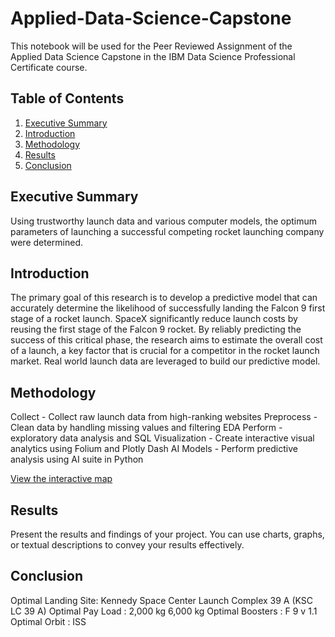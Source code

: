 # Applied-Data-Science-Capstone
This notebook will be used for the Peer Reviewed Assignment of the Applied Data Science Capstone in the IBM Data Science Professional Certificate course.

## Table of Contents
1. [Executive Summary](#executive-summary)
2. [Introduction](#introduction)
3. [Methodology](#methodology)
4. [Results](#results)
5. [Conclusion](#conclusion)

## Executive Summary
Using trustworthy launch data and various computer models, the optimum parameters of launching a successful competing rocket launching company were determined.

## Introduction
The primary goal of this research is to develop a predictive model that can accurately determine the likelihood of successfully landing the Falcon 9 first stage of a rocket launch. SpaceX significantly reduce launch costs by reusing the first stage of the Falcon 9 rocket. By reliably predicting the success of this critical phase, the research aims to estimate the overall cost of a launch, a key factor that is crucial for a competitor in the rocket launch market. Real world launch data are leveraged to build our predictive model.

## Methodology
Collect - Collect raw launch data from high-ranking websites
Preprocess - Clean data by handling missing values and filtering
EDA Perform  - exploratory data analysis and SQL
Visualization  - Create interactive visual analytics using Folium and Plotly Dash
AI Models - Perform predictive analysis using AI suite in Python

[View the interactive map](https://github.com/yperez83/Applied-Data-Science-Capstone/blob/8a7e17b1a8d7e34ee47057d1eb8297d9b0ecf2af/06_Folium_Interactive_Map.html)


## Results
Present the results and findings of your project. You can use charts, graphs, or textual descriptions to convey your results effectively.

## Conclusion
Optimal Landing Site: Kennedy Space Center Launch Complex 39 A (KSC LC 39 A)
Optimal Pay Load : 2,000 kg 6,000 kg
Optimal Boosters : F 9 v 1.1
Optimal Orbit : ISS
